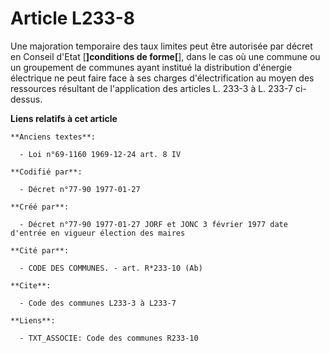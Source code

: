 # Article L233-8

Une majoration temporaire des taux limites peut être autorisée par décret en Conseil d'Etat [**]conditions de forme[**], dans
le cas où une commune ou un groupement de communes ayant institué la distribution d'énergie électrique ne peut faire face à
ses charges d'électrification au moyen des ressources résultant de l'application des articles L. 233-3 à L. 233-7 ci-dessus.

**Liens relatifs à cet article**

	**Anciens textes**:

	  - Loi n°69-1160 1969-12-24 art. 8 IV

	**Codifié par**:

	  - Décret n°77-90 1977-01-27

	**Créé par**:

	  - Décret n°77-90 1977-01-27 JORF et JONC 3 février 1977 date d'entrée en vigueur élection des maires

	**Cité par**:

	  - CODE DES COMMUNES. - art. R*233-10 (Ab)

	**Cite**:

	  - Code des communes L233-3 à L233-7

	**Liens**:

	  - TXT_ASSOCIE: Code des communes R233-10
